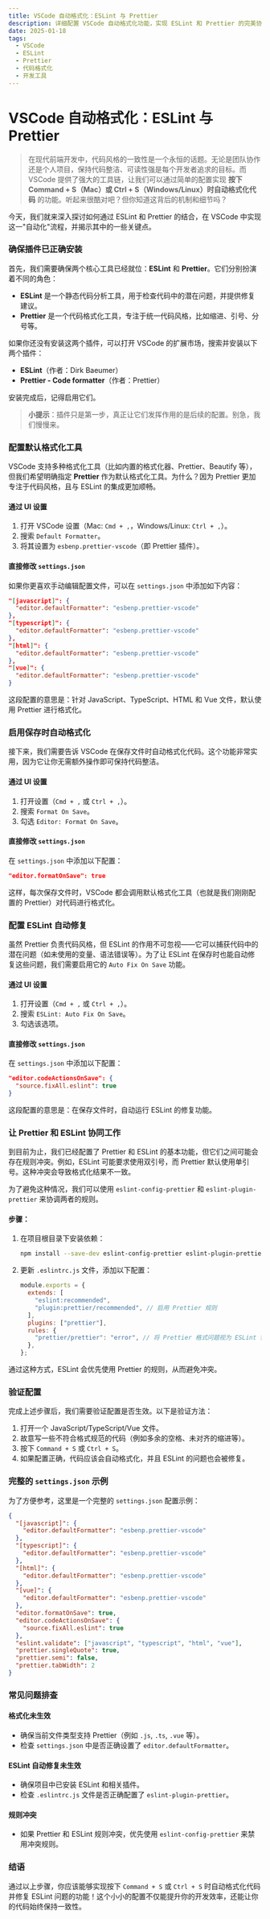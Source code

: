 ```yaml
---
title: VSCode 自动格式化：ESLint 与 Prettier
description: 详细配置 VSCode 自动格式化功能，实现 ESLint 和 Prettier 的完美协同工作
date: 2025-01-18
tags:
  - VSCode
  - ESLint
  - Prettier
  - 代码格式化
  - 开发工具
---
```


# VSCode 自动格式化：ESLint 与 Prettier

> 在现代前端开发中，代码风格的一致性是一个永恒的话题。无论是团队协作还是个人项目，保持代码整洁、可读性强是每个开发者追求的目标。而 VSCode 提供了强大的工具链，让我们可以通过简单的配置实现 **按下 Command + S（Mac）或 Ctrl + S（Windows/Linux）时自动格式化代码** 的功能。听起来很酷对吧？但你知道这背后的机制和细节吗？

今天，我们就来深入探讨如何通过 ESLint 和 Prettier 的结合，在 VSCode 中实现这一"自动化"流程，并揭示其中的一些关键点。

### 确保插件已正确安装

首先，我们需要确保两个核心工具已经就位：**ESLint** 和 **Prettier**。它们分别扮演着不同的角色：

- **ESLint** 是一个静态代码分析工具，用于检查代码中的潜在问题，并提供修复建议。
- **Prettier** 是一个代码格式化工具，专注于统一代码风格，比如缩进、引号、分号等。

如果你还没有安装这两个插件，可以打开 VSCode 的扩展市场，搜索并安装以下两个插件：

- **ESLint**（作者：Dirk Baeumer）
- **Prettier - Code formatter**（作者：Prettier）

安装完成后，记得启用它们。

> **小提示**：插件只是第一步，真正让它们发挥作用的是后续的配置。别急，我们慢慢来。

### 配置默认格式化工具

VSCode 支持多种格式化工具（比如内置的格式化器、Prettier、Beautify 等），但我们希望明确指定 **Prettier** 作为默认格式化工具。为什么？因为 Prettier 更加专注于代码风格，且与 ESLint 的集成更加顺畅。

#### 通过 UI 设置

1. 打开 VSCode 设置（Mac: `Cmd + ,`，Windows/Linux: `Ctrl + ,`）。
2. 搜索 `Default Formatter`。
3. 将其设置为 `esbenp.prettier-vscode`（即 Prettier 插件）。

#### 直接修改 `settings.json`

如果你更喜欢手动编辑配置文件，可以在 `settings.json` 中添加如下内容：

```json
"[javascript]": {
  "editor.defaultFormatter": "esbenp.prettier-vscode"
},
"[typescript]": {
  "editor.defaultFormatter": "esbenp.prettier-vscode"
},
"[html]": {
  "editor.defaultFormatter": "esbenp.prettier-vscode"
},
"[vue]": {
  "editor.defaultFormatter": "esbenp.prettier-vscode"
}
```

这段配置的意思是：针对 JavaScript、TypeScript、HTML 和 Vue 文件，默认使用 Prettier 进行格式化。

### 启用保存时自动格式化

接下来，我们需要告诉 VSCode 在保存文件时自动格式化代码。这个功能非常实用，因为它让你无需额外操作即可保持代码整洁。

#### 通过 UI 设置

1. 打开设置（`Cmd + ,` 或 `Ctrl + ,`）。
2. 搜索 `Format On Save`。
3. 勾选 `Editor: Format On Save`。

#### 直接修改 `settings.json`

在 `settings.json` 中添加以下配置：

```json
"editor.formatOnSave": true
```

这样，每次保存文件时，VSCode 都会调用默认格式化工具（也就是我们刚刚配置的 Prettier）对代码进行格式化。

### 配置 ESLint 自动修复

虽然 Prettier 负责代码风格，但 ESLint 的作用不可忽视——它可以捕获代码中的潜在问题（如未使用的变量、语法错误等）。为了让 ESLint 在保存时也能自动修复这些问题，我们需要启用它的 `Auto Fix On Save` 功能。

#### 通过 UI 设置

1. 打开设置（`Cmd + ,` 或 `Ctrl + ,`）。
2. 搜索 `ESLint: Auto Fix On Save`。
3. 勾选该选项。

#### 直接修改 `settings.json`

在 `settings.json` 中添加以下配置：

```json
"editor.codeActionsOnSave": {
  "source.fixAll.eslint": true
}
```

这段配置的意思是：在保存文件时，自动运行 ESLint 的修复功能。

### 让 Prettier 和 ESLint 协同工作

到目前为止，我们已经配置了 Prettier 和 ESLint 的基本功能，但它们之间可能会存在规则冲突。例如，ESLint 可能要求使用双引号，而 Prettier 默认使用单引号。这种冲突会导致格式化结果不一致。

为了避免这种情况，我们可以使用 `eslint-config-prettier` 和 `eslint-plugin-prettier` 来协调两者的规则。

#### 步骤：

1. 在项目根目录下安装依赖：
   ```bash
   npm install --save-dev eslint-config-prettier eslint-plugin-prettier
   ```
2. 更新 `.eslintrc.js` 文件，添加以下配置：
   ```javascript
   module.exports = {
     extends: [
       "eslint:recommended",
       "plugin:prettier/recommended", // 启用 Prettier 规则
     ],
     plugins: ["prettier"],
     rules: {
       "prettier/prettier": "error", // 将 Prettier 格式问题视为 ESLint 错误
     },
   };
   ```

通过这种方式，ESLint 会优先使用 Prettier 的规则，从而避免冲突。

### 验证配置

完成上述步骤后，我们需要验证配置是否生效。以下是验证方法：

1. 打开一个 JavaScript/TypeScript/Vue 文件。
2. 故意写一些不符合格式规范的代码（例如多余的空格、未对齐的缩进等）。
3. 按下 `Command + S` 或 `Ctrl + S`。
4. 如果配置正确，代码应该会自动格式化，并且 ESLint 的问题也会被修复。

### 完整的 `settings.json` 示例

为了方便参考，这里是一个完整的 `settings.json` 配置示例：

```json
{
  "[javascript]": {
    "editor.defaultFormatter": "esbenp.prettier-vscode"
  },
  "[typescript]": {
    "editor.defaultFormatter": "esbenp.prettier-vscode"
  },
  "[html]": {
    "editor.defaultFormatter": "esbenp.prettier-vscode"
  },
  "[vue]": {
    "editor.defaultFormatter": "esbenp.prettier-vscode"
  },
  "editor.formatOnSave": true,
  "editor.codeActionsOnSave": {
    "source.fixAll.eslint": true
  },
  "eslint.validate": ["javascript", "typescript", "html", "vue"],
  "prettier.singleQuote": true,
  "prettier.semi": false,
  "prettier.tabWidth": 2
}
```

### 常见问题排查

#### 格式化未生效

- 确保当前文件类型支持 Prettier（例如 `.js`, `.ts`, `.vue` 等）。
- 检查 `settings.json` 中是否正确设置了 `editor.defaultFormatter`。

#### ESLint 自动修复未生效

- 确保项目中已安装 ESLint 和相关插件。
- 检查 `.eslintrc.js` 文件是否正确配置了 `eslint-plugin-prettier`。

#### 规则冲突

- 如果 Prettier 和 ESLint 规则冲突，优先使用 `eslint-config-prettier` 来禁用冲突规则。

### 结语

通过以上步骤，你应该能够实现按下 `Command + S` 或 `Ctrl + S` 时自动格式化代码并修复 ESLint 问题的功能！这个小小的配置不仅能提升你的开发效率，还能让你的代码始终保持一致性。
